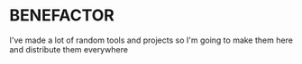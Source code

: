 BENEFACTOR
==========

I've made a  lot of random tools and projects so I'm going to make them here and distribute them everywhere
